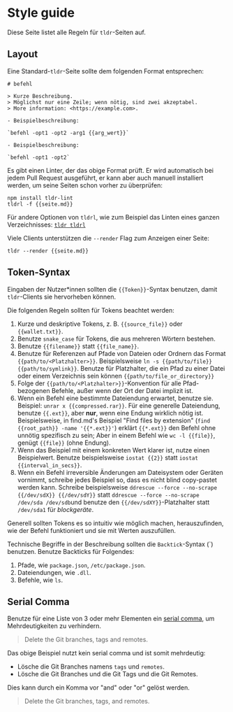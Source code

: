 # Style guide

 Diese Seite listet alle Regeln für `tldr`-Seiten auf.

 ## Layout

 Eine Standard-`tldr`-Seite sollte dem folgenden Format entsprechen:

 ```
 # befehl

 > Kurze Beschreibung.
 > Möglichst nur eine Zeile; wenn nötig, sind zwei akzeptabel.
 > More information: <https://example.com>.

 - Beispielbeschreibung:

 `befehl -opt1 -opt2 -arg1 {{arg_wert}}`

 - Beispielbeschreibung:

 `befehl -opt1 -opt2`
 ```

 Es gibt einen Linter, der das obige Format prüft.
 Er wird automatisch bei jedem Pull Request ausgeführt,
 er kann aber auch manuell installiert werden, um seine Seiten schon vorher zu überprüfen:

 ```
 npm install tldr-lint
 tldrl -f {{seite.md}}
 ```

 Für andere Optionen von `tldrl`, wie zum Beispiel das Linten eines ganzen Verzeichnisses:
 [`tldr tldrl`](https://github.com/tldr-pages/tldr/blob/main/pages/common/tldrl.md)

 Viele Clients unterstützen die `--render` Flag zum Anzeigen einer Seite:

 ```
 tldr --render {{seite.md}}
 ```

 ## Token-Syntax

 Eingaben der Nutzer\*innen sollten die `{{Token}}`-Syntax benutzen,
 damit `tldr`-Clients sie hervorheben können.

 Die folgenden Regeln sollten für Tokens beachtet werden:

 1. Kurze und deskriptive Tokens,
    z. B. `{{source_file}}` oder `{{wallet.txt}}`.
 2. Benutze `snake_case` <!--TODO: german wikipedia article for snake_case--> für Tokens, die aus mehreren Wörtern bestehen.
 3. Benutze `{{filename}}` statt `{{file_name}}`.
 4. Benutze für Referenzen auf Pfade von Dateien oder Ordnern das Format `{{path/to/<Platzhalter>}}`.
    Beispielsweise `ln -s {{path/to/file}} {{path/to/symlink}}`.
    Benutze für Platzhalter, die ein Pfad zu einer Datei oder einem Verzeichnis sein können `{{path/to/file_or_directory}}`
 5. Folge der `{{path/to/<Platzhalter>}}`-Konvention für alle Pfad-bezogenen Befehle, außer wenn der
    Ort der Datei implizit ist.
 6. Wenn ein Befehl eine bestimmte Dateiendung erwartet, benutze sie.
    Beispiel: `unrar x {{compressed.rar}}`.
    Für eine generelle Dateiendung, benutze `{{.ext}}`, aber **nur**, wenn eine Endung wirklich nötig ist.
    Beispielsweise, in find.md's Beispiel "Find files by extension" (`find {{root_path}} -name '{{*.ext}}'`)
    erklärt `{{*.ext}}` den Befehl ohne unnötig spezifisch zu sein;
    Aber in einem Befehl wie `wc -l {{file}}`, genügt `{{file}}` (ohne Endung).
 7. Wenn das Beispiel mit einem konkreten Wert klarer ist, nutze einen Beispielwert.
    Benutze beispielsweise `iostat {{2}}` statt `iostat {{interval_in_secs}}`.
 8. Wenn ein Befehl irreversible Änderungen am Dateisystem oder Geräten vornimmt, schreibe jedes Beispiel so, dass es nicht blind copy-pastet werden kann.
    Schreibe beispielsweise `ddrescue --force --no-scrape {{/dev/sdX}} {{/dev/sdY}}` statt  `ddrescue --force --no-scrape /dev/sda /dev/sdb`und benutze den `{{/dev/sdXY}}`-Platzhalter statt `/dev/sda1` für *blockgeräte*.

 Generell sollten Tokens es so intuitiv wie möglich machen,
 herauszufinden, wie der Befehl funktioniert und sie mit Werten auszufüllen.

 Technische Begriffe in der Beschreibung sollten die `Backtick`-Syntax (\`) benutzen.
 Benutze Backticks für Folgendes:

 1. Pfade, wie `package.json`, `/etc/package.json`.
 2. Dateiendungen, wie `.dll`.
 3. Befehle, wie `ls`.

 ## Serial Comma

 Benutze für eine Liste von 3 oder mehr Elementen ein [serial comma](https://en.wikipedia.org/wiki/Serial_comma), um Mehrdeutigkeiten zu verhindern.

 > Delete the Git branches, tags and remotes.

 Das obige Beispiel nutzt kein serial comma und ist somit mehrdeutig:
 * Lösche die Git Branches namens `tags` und `remotes`.
 * Lösche die Git Branches und die Git Tags und die Git Remotes.

 Dies kann durch ein Komma vor "and" oder "or" gelöst werden.

 > Delete the Git branches, tags, and remotes.
